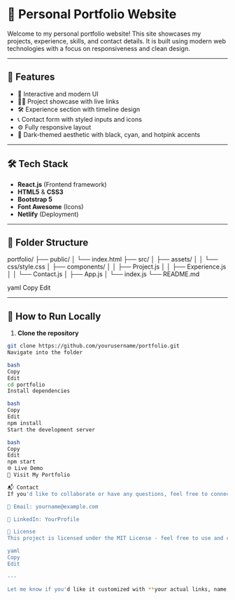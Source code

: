 # 💼 Personal Portfolio Website

Welcome to my personal portfolio website! This site showcases my projects, experience, skills, and contact details. It is built using modern web technologies with a focus on responsiveness and clean design.

---

## 🚀 Features

- 🎨 Interactive and modern UI
- 🧑‍💻 Project showcase with live links
- 🛠️ Experience section with timeline design
- 📞 Contact form with styled inputs and icons
- ⚙️ Fully responsive layout
- 🌙 Dark-themed aesthetic with black, cyan, and hotpink accents

---

## 🛠️ Tech Stack

- **React.js** (Frontend framework)
- **HTML5** & **CSS3**
- **Bootstrap 5**
- **Font Awesome** (Icons)
- **Netlify** (Deployment)

---

## 📁 Folder Structure

portfolio/
├── public/
│ └── index.html
├── src/
│ ├── assets/
│ │ └── css/style.css
│ ├── components/
│ │ ├── Project.js
│ │ ├── Experience.js
│ │ └── Contact.js
│ ├── App.js
│ └── index.js
└── README.md

yaml
Copy
Edit

---

## 🚧 How to Run Locally

1. **Clone the repository**

```bash
git clone https://github.com/yourusername/portfolio.git
Navigate into the folder

bash
Copy
Edit
cd portfolio
Install dependencies

bash
Copy
Edit
npm install
Start the development server

bash
Copy
Edit
npm start
🌐 Live Demo
🔗 Visit My Portfolio

📬 Contact
If you'd like to collaborate or have any questions, feel free to connect:

📧 Email: yourname@example.com

💼 LinkedIn: YourProfile

📄 License
This project is licensed under the MIT License - feel free to use and customize!

yaml
Copy
Edit

---

Let me know if you'd like it customized with **your actual links, name, or profile image**!